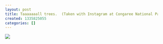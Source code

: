 ```yaml
---
layout: post
title: Taaaaaaall trees.  (Taken with Instagram at Congaree National Park)
created: 1335825055
categories: []
---
```

<img src="http://27.media.tumblr.com/tumblr_m3bd7kOIZx1rsr8w3o1_500.jpg"/><br/><br/>
